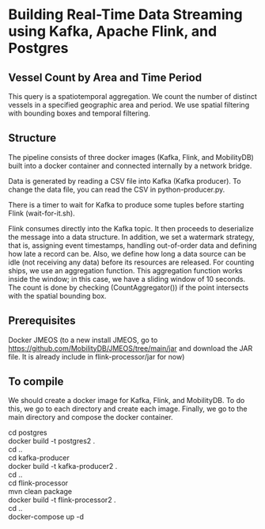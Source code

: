 # Building Real-Time Data Streaming using Kafka, Apache Flink, and Postgres

## Vessel Count by Area and Time Period
This query is a spatiotemporal aggregation. We count the number of distinct vessels in a specified geographic area and period. We use spatial filtering with bounding boxes and temporal filtering.

## Structure
The pipeline consists of three docker images (Kafka, Flink, and MobilityDB) built into a docker container and connected internally by a network bridge.

Data is generated by reading a CSV file into Kafka (Kafka producer). To change the data file, you can read the CSV in python-producer.py.

There is a timer to wait for Kafka to produce some tuples before starting Flink (wait-for-it.sh).  

Flink consumes directly into the Kafka topic. It then proceeds to deserialize the message into a data structure. In addition, we set a watermark strategy, that is, assigning event timestamps, handling out-of-order data and defining how late a record can be. Also, we define how long a data source can be idle (not receiving any data) before its resources are released. For counting ships, we use an aggregation function. This aggregation function works inside the window; in this case, we have a sliding window of 10 seconds. The count is done by checking (CountAggregator()) if the point intersects with the spatial bounding box. 

## Prerequisites
Docker
JMEOS (to a new install JMEOS, go to https://github.com/MobilityDB/JMEOS/tree/main/jar  and download the JAR file. It is already include in flink-processor/jar for now)

## To compile
We should create a docker image for Kafka, Flink, and MobilityDB. To do this, we go to each directory and create each image. Finally, we go to the main directory and compose the docker container.

cd postgres <br />
docker build -t postgres2 . <br />
cd .. <br />
cd kafka-producer <br />
docker build -t kafka-producer2 . <br />
cd .. <br />
cd flink-processor <br />
mvn clean package  <br />
docker build -t flink-processor2 . <br />
cd .. <br />
docker-compose up -d <br />